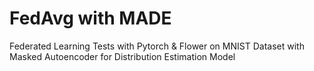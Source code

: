 # FedAvg with MADE
Federated Learning Tests with Pytorch &amp; Flower on MNIST Dataset with Masked Autoencoder for Distribution Estimation Model 
